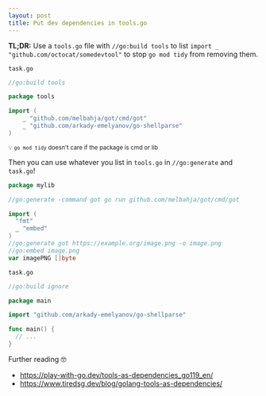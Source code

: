 ```yaml
---
layout: post
title: Put dev dependencies in tools.go
---
```


**TL;DR:** Use a `tools.go` file with `//go:build tools` to list `import _ "github.com/octocat/somedevtool"` to stop `go mod tidy` from removing them.

<div><code>task.go</code></div>

```go
//go:build tools

package tools

import (
	_ "github.com/melbahja/got/cmd/got"
	_ "github.com/arkady-emelyanov/go-shellparse"
)
```

<sup>💡 `go mod tidy` doesn't care if the package is cmd or lib</sup>

Then you can use whatever you list in `tools.go` in `//go:generate` and `task.go`!

```go
package mylib

//go:generate -command got go run github.com/melbahja/got/cmd/got

import (
  "fmt"
  _ "embed"
)
//go:generate got https://example.org/image.png -o image.png
//go:embed image.png
var imagePNG []byte
```

<div><code>task.go</code></div>

```go
//go:build ignore

package main

import "github.com/arkady-emelyanov/go-shellparse"

func main() {
  // ...
}
```

Further reading 🤓

- https://play-with-go.dev/tools-as-dependencies_go119_en/
- https://www.tiredsg.dev/blog/golang-tools-as-dependencies/